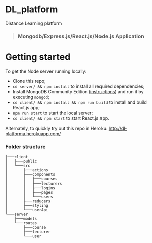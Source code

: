 # DL_platform
 Distance Learning platform

> ### Mongodb/Express.js/React.js/Node.js Application

# Getting started

To get the Node server running locally:

- Clone this repo;
- `cd server/ && npm install` to install all required dependencies;
- Install MongoDB Community Edition ([instructions](https://docs.mongodb.com/manual/installation/#tutorials)) and run it by executing `mongod`;
- `cd client/ && npm install && npm run build` to install and build React.js app;
- `npm run start` to start the local server;
- `cd client/ && npm start` to start React.js app.

Alternately, to quickly try out this repo in Heroku: http://dl-platforma.herokuapp.com/

### Folder structure
```
├───client
│   ├───public
│   └───src
│       ├───actions
│       ├───components
│       │   ├───courses
│       │   ├───lecturers
│       │   ├───logins
│       │   ├───pages
│       │   └───users
│       ├───reducers
│       ├───styling
│       └───userApi
└───server
    ├───models
    └───routes
        ├───course
        ├───lecturer
        └───user
```